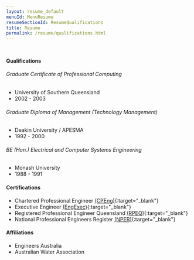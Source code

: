 ```yaml
---
layout: resume_default
menuId: MenuResume
resumeSectionId: ResumeQualifications
title: Resume
permalink: /resume/qualifications.html
---
```


<div class="container" style="padding-top:10px">

<div class="row">
<div markdown="1">

#### Qualifications
###### Graduate Certificate of Professional Computing
- University of Southern Queensland
- 2002 - 2003

###### Graduate Diploma of Management (Technology Management)
- Deakin University / APESMA
- 1992 - 2000

###### BE (Hon.) Electrical and Computer Systems Engineering
- Monash University
- 1988 - 1991

#### Certifications
- Chartered Professional Engineer [(CPEng)](https://www.engineersaustralia.org.au/Membership/Chartered){:target="_blank"}
- Executive Engineer [(EngExec)](https://www.engineersaustralia.org.au/For-Individuals/Professional-Engineer/Engineering-Executive){:target="_blank"}
- Registered Professional Engineer Queensland [(RPEQ)](https://www.bpeq.qld.gov.au/){:target="_blank"}
- National Professional Engineers Register [(NPER)](https://www.engineersaustralia.org.au/Engineering-Registers/National-Engineering-Register){:target="_blank"}

#### Affiliations
- Engineers Australia
- Australian Water Association

</div> <!-- markdown -->
</div> <!-- row -->
</div> <!-- container -->

